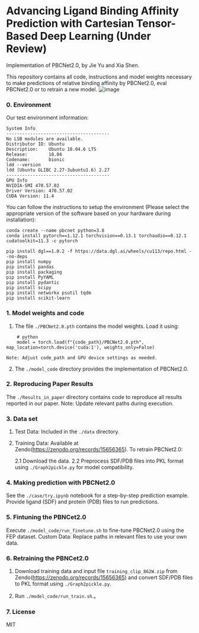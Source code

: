 # Advancing Ligand Binding Affinity Prediction with Cartesian Tensor-Based Deep Learning (Under Review)
Implementation of PBCNet2.0, by Jie Yu and Xia Shen.

This repository contains all code, instructions and model weights necessary to make predictions of relative binding affinity by PBCNet2.0, eval PBCNet2.0 or to retrain a new model.
![image](https://github.com/user-attachments/assets/270d9a49-93ff-47e0-b027-c09ff17943c2)




### 0. Environment
Our test environment information:
```
System Info
---------------------------------------     
No LSB modules are available.
Distributor ID: Ubuntu
Description:    Ubuntu 18.04.6 LTS
Release:        18.04
Codename:       bionic
ldd --version
ldd (Ubuntu GLIBC 2.27-3ubuntu1.6) 2.27
---------------------------------------
GPU Info
NVIDIA-SMI 470.57.02
Driver Version: 470.57.02
CUDA Version: 11.4
```

You can follow the instructions to setup the environment (Please select the appropriate version of the software based on your hardware during installation):
```
conda create --name pbcnet python=3.8
conda install pytorch==1.12.1 torchvision==0.13.1 torchaudio==0.12.1 cudatoolkit=11.3 -c pytorch
```
```
pip install dgl==1.0.2 -f https://data.dgl.ai/wheels/cu113/repo.html --no-deps
pip install numpy
pip install pandas
pip install packaging
pip install PyYAML
pip install pydantic
pip install scipy
pip install networkx psutil tqdm
pip install scikit-learn
```


### 1. Model weights and code

1. The file ``./PBCNet2.0.pth`` contains the model weights. Load it using:

```
    # python
    model = torch.load(f"{code_path}/PBCNet2.0.pth", map_location=torch.device('cuda:1'), weights_only=False)
```

    Note: Adjust code_path and GPU device settings as needed.

2. The ``./model_code`` directory provides the implementation of PBCNet2.0.



### 2. Reproducing Paper Results
The ``./Results_in_paper`` directory contains code to reproduce all results reported in our paper.
Note: Update relevant paths during execution.

### 3. Data set
1. Test Data: Included in the ``./data`` directory.
2. Training Data: Available at Zendo(https://zenodo.org/records/15656365). To retrain PBCNet2.0:

   2.1 Download the data.
   2.2 Preprocess SDF/PDB files into PKL format using ``./Graph2pickle.py`` for model compatibility.

### 4. Making prediction with PBCNet2.0
See the ``./case/try.ipynb`` notebook for a step-by-step prediction example. Provide ligand (SDF) and protein (PDB) files to run predictions.


### 5. Fintuning the PBNCet2.0
Execute ``./model_code/run_finetune.sh`` to fine-tune PBCNet2.0 using the FEP dataset.
Custom Data: Replace paths in relevant files to use your own data.

### 6. Retraining the PBNCet2.0
1. Download training data and input file ``training_clip_862W.zip`` from Zendo(https://zenodo.org/records/15656365) and convert SDF/PDB files to PKL format using ``./Graph2pickle.py``.

2. Run ``./model_code/run_train.sh``.。

### 7. License
MIT
